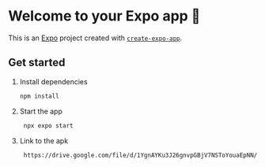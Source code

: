 # Welcome to your Expo app 👋

This is an [Expo](https://expo.dev) project created with [`create-expo-app`](https://www.npmjs.com/package/create-expo-app).

## Get started

1. Install dependencies

   ```bash
   npm install
   ```

2. Start the app

   ```bash
    npx expo start
   ```

3. Link to the apk

   ```bash
    https://drive.google.com/file/d/1YgnAYKu3J26gnvpGBjV7NSToYouaEpNN/view?usp=sharing
   ```
